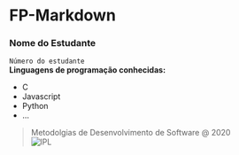 # FP-Markdown
### Nome do Estudante
`Número do estudante`  
**Linguagens de programação conhecidas:**  
- C
- Javascript
- Python
- ...
> Metodolgias de Desenvolvimento de Software @ 2020  
![IPL](https://eduportugal.eu/wp-content/uploads/2017/08/eduportugal_ipleiria_n.jpg)
